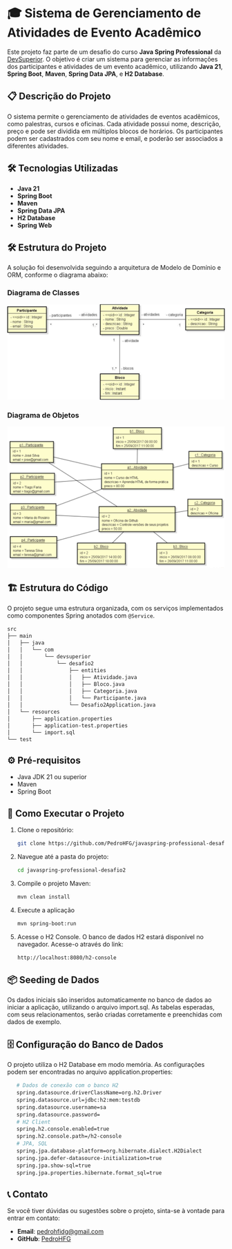 # 🎓 Sistema de Gerenciamento de Atividades de Evento Acadêmico

Este projeto faz parte de um desafio do curso **Java Spring Professional** da [DevSuperior](https://devsuperior.com.br/). O objetivo é criar um sistema para gerenciar as informações dos participantes e atividades de um evento acadêmico, utilizando **Java 21**, **Spring Boot**, **Maven**, **Spring Data JPA**, e **H2 Database**.

## 📋 Descrição do Projeto

O sistema permite o gerenciamento de atividades de eventos acadêmicos, como palestras, cursos e oficinas. Cada atividade possui nome, descrição, preço e pode ser dividida em múltiplos blocos de horários. Os participantes podem ser cadastrados com seu nome e email, e poderão ser associados a diferentes atividades.

## 🛠️ Tecnologias Utilizadas

- **Java 21**
- **Spring Boot**
- **Maven**
- **Spring Data JPA**
- **H2 Database**
- **Spring Web**

## 🛠️ Estrutura do Projeto

A solução foi desenvolvida seguindo a arquitetura de Modelo de Domínio e ORM, conforme o diagrama abaixo:

### Diagrama de Classes

![Diagrama de Classe](images/diagrama-de-classe.png)

### Diagrama de Objetos

![Diagrama de Objetos](images/diagrama-de-objetos.png)

## 🏗️ Estrutura do Código

O projeto segue uma estrutura organizada, com os serviços implementados como componentes Spring anotados com `@Service`.

```text
src
├── main
│   ├── java
│   │   └── com
│   │       └── devsuperior
│   │           └── desafio2
│   │               ├── entities
│   │               │   ├── Atividade.java
│   │               │   ├── Bloco.java
│   │               │   ├── Categoria.java
│   │               │   └── Participante.java
│   │               └── Desafio2Application.java
│   └── resources
│       ├── application.properties
│       ├── application-test.properties
│       └── import.sql
└── test
```

## ⚙️ Pré-requisitos

- Java JDK 21 ou superior
- Maven
- Spring Boot

## 🚀 Como Executar o Projeto

1. Clone o repositório:

   ```bash
   git clone https://github.com/PedroHFG/javaspring-professional-desafio2
   ```

2. Navegue até a pasta do projeto:

   ```bash
   cd javaspring-professional-desafio2
   ```

3. Compile o projeto Maven:

   ```bash
   mvn clean install
   ```

4. Execute a aplicação

   ```bash
   mvn spring-boot:run
   ```

5. Acesse o H2 Console. O banco de dados H2 estará disponível no navegador. Acesse-o através do link:

   ```bash
   http://localhost:8080/h2-console
   ```

## 📦 Seeding de Dados

Os dados iniciais são inseridos automaticamente no banco de dados ao iniciar a aplicação, utilizando o arquivo import.sql. As tabelas esperadas, com seus relacionamentos, serão criadas corretamente e preenchidas com dados de exemplo.

## 🗄️ Configuração do Banco de Dados

O projeto utiliza o H2 Database em modo memória. As configurações podem ser encontradas no arquivo application.properties:

```bash
   # Dados de conexão com o banco H2
   spring.datasource.driverClassName=org.h2.Driver
   spring.datasource.url=jdbc:h2:mem:testdb
   spring.datasource.username=sa
   spring.datasource.password=
   # H2 Client
   spring.h2.console.enabled=true
   spring.h2.console.path=/h2-console
   # JPA, SQL
   spring.jpa.database-platform=org.hibernate.dialect.H2Dialect
   spring.jpa.defer-datasource-initialization=true
   spring.jpa.show-sql=true
   spring.jpa.properties.hibernate.format_sql=true
```

## 📞 Contato

Se você tiver dúvidas ou sugestões sobre o projeto, sinta-se à vontade para entrar em contato:

- **Email**: pedrohfidg@gmail.com
- **GitHub**: [PedroHFG](https://github.com/PedroHFG)
